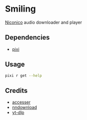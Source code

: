 # Smiling
[Niconico][1] audio downloader and player
## Dependencies
- [pixi][2]
## Usage
```sh
pixi r get --help
```
## Credits
- [accesser][3]
- [nndownload][4]
- [yt-dlp][5]

[1]: https://www.nicovideo.jp/
[2]: https://pixi.sh/
[3]: https://pypi.org/project/accesser
[4]: https://pypi.org/project/nndownload
[5]: https://pypi.org/project/yt-dlp
